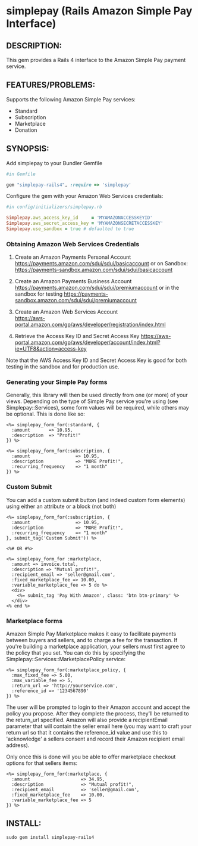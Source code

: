 # simplepay (Rails Amazon Simple Pay Interface)

## DESCRIPTION:

This gem provides a Rails 4 interface to the Amazon Simple Pay payment service.

## FEATURES/PROBLEMS:

Supports the following Amazon Simple Pay services:

* Standard
* Subscription
* Marketplace
* Donation

## SYNOPSIS:

Add simplepay to your Bundler Gemfile

```ruby
#in Gemfile

gem "simplepay-rails4", :require => 'simplepay'
```

Configure the gem with your Amazon Web Services credentials:

```ruby
#in config/initializers/simplepay.rb

Simplepay.aws_access_key_id     = 'MYAMAZONACCESSKEYID'
Simplepay.aws_secret_access_key = 'MYAMAZONSECRETACCESSKEY'
Simplepay.use_sandbox = true # defaulted to true
```

### Obtaining Amazon Web Services Credentials
    
1) Create an Amazon Payments Personal Account
    https://payments.amazon.com/sdui/sdui/basicaccount
    or on Sandbox:
    https://payments-sandbox.amazon.com/sdui/sdui/basicaccount

2) Create an Amazon Payments Business Account
    https://payments.amazon.com/sdui/sdui/premiumaccount
    or in the sandbox for testing 
    https://payments-sandbox.amazon.com/sdui/sdui/premiumaccount
    
3)  Create an Amazon Web Services Account  
    https://aws-portal.amazon.com/gp/aws/developer/registration/index.html

4)  Retrieve the Access Key ID and Secret Access Key
    https://aws-portal.amazon.com/gp/aws/developer/account/index.html?ie=UTF8&action=access-key

Note that the AWS Access Key ID and Secret Access Key is good for both testing in the sandbox and for production use.

### Generating your Simple Pay forms

Generally, this library will then be used directly from one (or more) of your 
views.  Depending on the type of Simple Pay service you're using (see 
Simplepay::Services), some form values will be required, while others may be 
optional.  This is done like so:

```erb
<%= simplepay_form_for(:standard, {
  :amount       => 10.95,
  :description  => "Profit!"
}) %>

<%= simplepay_form_for(:subscription, {
  :amount                 => 10.95,
  :description            => "MORE Profit!",
  :recurring_frequency    => "1 month"
}) %>
```

### Custom Submit

You can add a custom submit button (and indeed custom form elements) using
either an attribute or a block (not both)

```erb
<%= simplepay_form_for(:subscription, {
  :amount                 => 10.95,
  :description            => "MORE Profit!",
  :recurring_frequency    => "1 month"
}, submit_tag('Custom Submit')) %>

<%# OR #%>

<%= simplepay_form_for :marketplace, 
  :amount => invoice.total, 
  :description => "Mutual profit!", 
  :recipient_email => 'seller@gmail.com', 
  :fixed_marketplace_fee => 10.00, 
  :variable_marketplace_fee => 5 do %>
  <div>
    <%= submit_tag 'Pay With Amazon', class: 'btn btn-primary' %>
  </div>
<% end %>
```

### Marketplace forms

Amazon Simple Pay Marketplace makes it easy to facilitate payments between
buyers and sellers, and to charge a fee for the transaction. If you're building
a marketplace application, your sellers must first agree to the policy that you
set. You can do this by specifying the Simplepay::Services::MarketplacePolicy
service:


```erb
<%= simplepay_form_for(:marketplace_policy, {
  :max_fixed_fee => 5.00,
  :max_variable_fee => 5,
  :return_url => 'http://yourservice.com',
  :reference_id => '1234567890'
}) %>
```

The user will be prompted to login to their Amazon account and accept the policy
you propose. After they complete the process, they'll be returned to the return_url
specified. Amazon will also provide a recipientEmail parameter that will contain
the seller email here (you may want to craft your return url so that it contains the
reference_id value and use this to 'acknowledge' a sellers consent and record their
Amazon recipient email address).

Only once this is done will you be able to offer marketplace checkout options for
that sellers items:

```erb
<%= simplepay_form_for(:marketplace, {
  :amount                   => 34.95,
  :description              => "Mutual profit!",
  :recipient_email          => 'seller@gmail.com',
  :fixed_marketplace_fee    => 10.00,
  :variable_marketplace_fee => 5
}) %>
```

## INSTALL:

    sudo gem install simplepay-rails4

